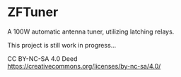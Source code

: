 # ZFTuner

A 100W automatic antenna tuner, utilizing latching relays.

This project is still work in progress...

CC BY-NC-SA 4.0 Deed\
https://creativecommons.org/licenses/by-nc-sa/4.0/ 